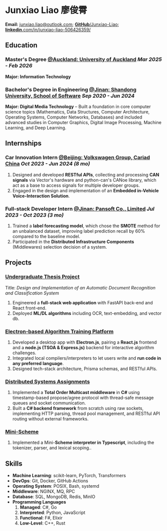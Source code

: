 # Junxiao Liao 廖俊霄

**Email:** junxiao.liao@outlook.com; [**GitHub**/Junxiao-Liao](https://github.com/Junxiao-Liao); [**linkedin**.com/in/junxiao-liao-506426359/](https://www.linkedin.com/in/junxiao-liao-506426359/)

## Education

### Master's Degree [**@Auckland: University of Auckland**](https://www.auckland.ac.nz) *Mar 2025 - Feb 2026*

**Major: Information Technology**

### Bachelor's Degree in Engineering [**@Jinan: Shandong University, School of Software**](https://www.sc.sdu.edu.cn/) *Sep 2020 - Jun 2024*

**Major: Digital Media Technology** – Built a foundation in core computer science topics (Mathematics, Data Structures, Computer Architecture, Operating Systems, Computer Networks, Databases) and included advanced studies in Computer Graphics, Digital Image Processing, Machine Learning, and Deep Learning.

## Internships

### Car Innovation Intern [**@Beijing: Volkswagen Group, Cariad China**](https://volkswagengroupchina.com.cn/en/brands/cariad) *Oct 2023 - Jun 2024 (8 mo)*

1. Designed and developed **RESTful APIs**, collecting and processing **CAN signals** via Vector's hardware and python-can's CANoe library, which act as a base to access signals for multiple developer groups.
1. Engaged in the design and implementation of an **Embedded in-Vehicle Voice-Interaction Solution**.

### Full-stack Developer Intern [**@Jinan: Pansoft Co., Limited**](https://www.pansoft.com/contents/en/) *Jul 2023 - Oct 2023 (3 mo)*

1. Trained a **label forecasting model**, which chose the **SMOTE** method for an unbalanced dataset, improving label prediction recall by 60% compared to the baseline model.
1. Participated in the **Distributed Infrastructure Components** (Middlewares) selection decision of a system.

## Projects

### [Undergraduate Thesis Project](https://github.com/Junxiao-Liao/Doc-Ocr-Categorizer)
Title: *Design and Implementation of an Automatic Document Recognition and Classification System*
1. Engineered a **full-stack web application** with FastAPI back-end and React front-end.
1. Deployed **ML/DL algorithms** including OCR, text-embedding, and vector db.

### [Electron-based Algorithm Training Platform](https://courseoutline.auckland.ac.nz/dco/course/COMPSCI/732/1253)
1. Developed a desktop app with **Electron.js**, pairing a **React.js** frontend and a **node.js (TSOA & Express.js)** backend for interactive algorithm challenges.
1. Integrated local compilers/interpreters to let users write and **run code in any preferred language**.
1. Designed tech-stack architecture, Prisma schemas, and RESTful APIs.

### [Distributed Systems Assignments](https://courseoutline.auckland.ac.nz/dco/course/COMPSCI/711/1253)
1. Implemented a **Total Order Multicast middleware** in **C#** using timestamp-based propose/agree protocol with thread-safe message queues and socket communication.
1. Built a **C# backend framework** from scratch using raw sockets, implementing HTTP parsing, thread pool management, and RESTful API routing without external frameworks.

### [Mini-Scheme](https://github.com/Junxiao-Liao/Mini-Scheme)
1. Implemented a Mini-**Scheme interpreter in Typescript**, including the tokenizer, parser, and lexical scoping..

## Skills

- **Machine Learning**: scikit-learn, PyTorch, Transformers
- **DevOps**: Git, Docker, GitHub Actions
- **Operating System**: POSIX, Bash, systemd
- **Middleware**: NGINX, MQ, RPC
- **Database**: SQL, MongoDB, Redis, MinIO
- **Programming Languages**
    1. **Managed**: C#, Go
    1. **Interpreted**: Python, JavaScript
    1. **Functional**: F#, Elixir
    1. **Low-Level**: C++, Rust
